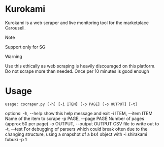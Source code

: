 # Kurokami

Kurokami is a web scraper and live monitoring tool for the marketplace Carousell. 
> [!NOTE]
> Support only for SG

> [!WARNING]
> Use this ethically as web scraping is heavily discouraged on this platform. Do not scrape more than needed.
> Once per 10 minutes is good enough

# Usage

```
usage: cscraper.py [-h] [-i ITEM] [-p PAGE] [-o OUTPUT] [-t]
```

options:
  -h, --help            show this help message and exit
  -i ITEM, --item ITEM  Name of the item to scrape
  -p PAGE, --page PAGE  Number of pages (approx 50 per page)
  -o OUTPUT, --output OUTPUT
                        CSV file to write out to
  -t, --test            For debugging of parsers which could break often due to the changing structure, using a snapshot of a bs4 object with -i shirakami fubuki -p 1
